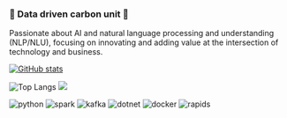 ### 🧬 Data driven carbon unit 🧬 
Passionate about AI and natural language processing and understanding (NLP/NLU), focusing on innovating and adding value at the intersection of technology and business.

[![GitHub stats](https://github-readme-stats.vercel.app/api?username=puppetm4st3r&custom_title=Stats&rank_icon=percentile&hide=prs&show=reviews,discussions_started&show_icons=true&count_private=true&theme=ocean_dark)](https://github.com/anuraghazra/github-readme-stats)

![Top Langs](https://github-readme-stats.vercel.app/api/top-langs/?username=puppetm4st3r&layout=compact&theme=ocean_dark&hide=jupyter%20notebook)
![](https://komarev.com/ghpvc/?username=puppetm4st3r)

![python](https://img.shields.io/badge/-Python-555555?style=flat&logo=Python&logoColor=93fc00)
![spark](https://img.shields.io/badge/-Spark-555555?style=flat&logo=ApacheSpark&logoColor=93fc00)
![kafka](https://img.shields.io/badge/-Kafka-555555?style=flat&logo=Apachekafka&logoColor=93fc00)
![dotnet](https://img.shields.io/badge/-DotNet-555555?style=flat&logo=dotnet&logoColor=93fc00)
![docker](https://img.shields.io/badge/-Docker-555555?style=flat&logo=docker&logoColor=93fc00)
![rapids](https://img.shields.io/badge/-Rapids-555555?style=flat&logo=nvidia&logoColor=93fc00)
